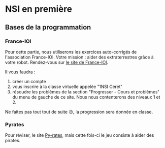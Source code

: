 # NSI en première

## Bases de la programmation

### France-IOI

Pour cette partie, nous utiliserons les exercices auto-corrigés de l'association France-IOI. Votre mission : aider des extraterrestres grâce à votre robot. Rendez-vous sur [le site de France-IOI](http://www.france-ioi.org/).

Il vous faudra :

1. créer un compte
1. vous inscrire à la classe virtuelle appelée "1NSI Céret"
1. résoudre les problèmes de la section "Progresser - Cours et problèmes" du menu de gauche de ce site. Nous nous contenterons des niveaux 1 et 2.

Ne faites pas tout tout de suite :wink:, la progression sera donnée en classe.

### Pyrates

Pour réviser, le site [Py-rates](https://py-rates.org/), mais cette fois-ci le jeu consiste à aider des pirates.